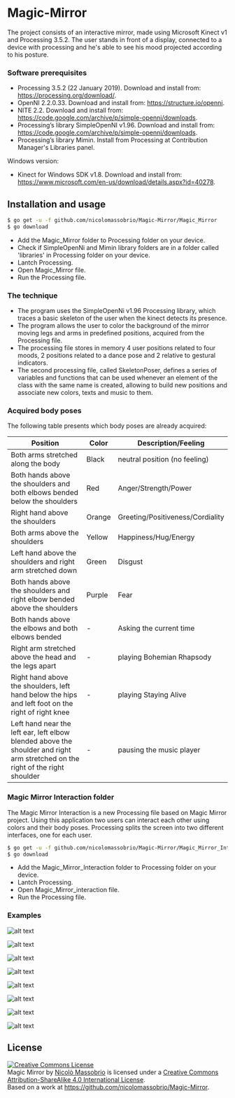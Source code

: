 # Magic-Mirror

The project consists of an interactive mirror, made using Microsoft Kinect v1 and Processing 3.5.2. The user stands in front of a display, connected to a device with processing and he's able to see his mood projected according to his posture.

### Software prerequisites 

* Processing 3.5.2 (22 January 2019). Download and install from: https://processing.org/download/.
* OpenNI 2.2.0.33. Download and install from: https://structure.io/openni.
* NITE 2.2. Download and install from: https://code.google.com/archive/p/simple-openni/downloads.
* Processing’s library SimpleOpenNI v1.96. Download and install from: https://code.google.com/archive/p/simple-openni/downloads.
* Processing’s library Mimin. Install from Processing at Contribution Manager's Libraries panel.

Windows version:
* Kinect for Windows SDK v1.8. Download and install from: https://www.microsoft.com/en-us/download/details.aspx?id=40278.

## Installation and usage
```bash
$ go get -u -f github.com/nicolomassobrio/Magic-Mirror/Magic_Mirror
$ go download
```
* Add the Magic_Mirror folder to Processing folder on your device.
* Check if SimpleOpenNi and Mimin library folders are in a folder called 'libraries' in Processing folder on your device.
* Lantch Processing.
* Open Magic_Mirror file.
* Run the Processing file.

### The technique

* The program uses the SimpleOpenNi v1.96 Processing library, which traces a basic skeleton of the user when the kinect detects its presence.
*  The program allows the user to color the background of the mirror moving legs and arms in predefined positions, acquired from the Processing file.
* The processing file stores in memory 4 user positions related to four moods, 2 positions related to a dance pose and 2 relative to gestural indicators.
* The second processing file, called SkeletonPoser, defines a series of variables and functions that can be used whenever an element of the class with the same name is created, allowing to build new positions and associate new colors, texts and music to them.

### Acquired body poses

The following table presents which body poses are already acquired:

| Position | Color | Description/Feeling |
| --- | --- | --- |
| Both arms stretched along the body | Black | neutral position (no feeling) |
| Both hands above the shoulders and both elbows bended below the shoulders | Red | Anger/Strength/Power |
| Right hand above the shoulders | Orange | Greeting/Positiveness/Cordiality |
| Both arms above the shoulders | Yellow | Happiness/Hug/Energy |
| Left hand above the shoulders and right arm stretched down | Green | Disgust |
| Both hands above the shoulders and right elbow bended above the shoulders | Purple | Fear |
| Both hands above the elbows and both elbows bended | - | Asking the current time |
| Right arm stretched above the head and the legs apart | - | playing Bohemian Rhapsody |
| Right hand above the shoulders, left hand below the hips and left foot on the right of right knee | - | playing Staying Alive |
| Left hand near the left ear, left elbow blended above the shoulder and right arm stretched on the right of the right shoulder | - | pausing the music player |

###  Magic Mirror Interaction folder

The Magic Mirror Interaction is a new Processing file based on Magic Mirror project. Using this application two users can interact each other using colors and their body poses. Processing splits the screen into two different interfaces, one for each user.

```bash
$ go get -u -f github.com/nicolomassobrio/Magic-Mirror/Magic_Mirror_Interaction
$ go download
```

* Add the Magic_Mirror_Interaction folder to Processing folder on your device.
* Lantch Processing.
* Open Magic_Mirror_interaction file.
* Run the Processing file.



### Examples
![alt text](https://github.com/nicolomassobrio/Magic-Mirror/blob/master/Images/Anger.png)

![alt text](https://github.com/nicolomassobrio/Magic-Mirror/blob/master/Images/Hug.PNG)

![alt text](https://github.com/nicolomassobrio/Magic-Mirror/blob/master/Images/Disgust.PNG)

![alt text](https://github.com/nicolomassobrio/Magic-Mirror/blob/master/Images/Greeting.PNG)

![alt text](https://github.com/nicolomassobrio/Magic-Mirror/blob/master/Images/Fear.PNG)

![alt text](https://github.com/nicolomassobrio/Magic-Mirror/blob/master/Images/Clock.PNG)

![alt text](https://github.com/nicolomassobrio/Magic-Mirror/blob/master/Images/PlayMusic.PNG)

![alt text](https://github.com/nicolomassobrio/Magic-Mirror/blob/master/Images/PauseMusic.PNG)



## License
<a rel="license" href="http://creativecommons.org/licenses/by-sa/4.0/"><img alt="Creative Commons License" style="border-width:0" src="https://i.creativecommons.org/l/by-sa/4.0/88x31.png" /></a><br /><span xmlns:dct="http://purl.org/dc/terms/" property="dct:title">Magic Mirror</span> by <a xmlns:cc="http://creativecommons.org/ns#" href="https://github.com/nicolomassobrio/Magic-Mirror" property="cc:attributionName" rel="cc:attributionURL"> Nicolò Massobrio</a> is licensed under a <a rel="license" href="http://creativecommons.org/licenses/by-sa/4.0/">Creative Commons Attribution-ShareAlike 4.0 International License</a>.<br />Based on a work at <a xmlns:dct="http://purl.org/dc/terms/" href="https://github.com/nicolomassobrio/Magic-Mirror" rel="dct:source">https://github.com/nicolomassobrio/Magic-Mirror</a>.
